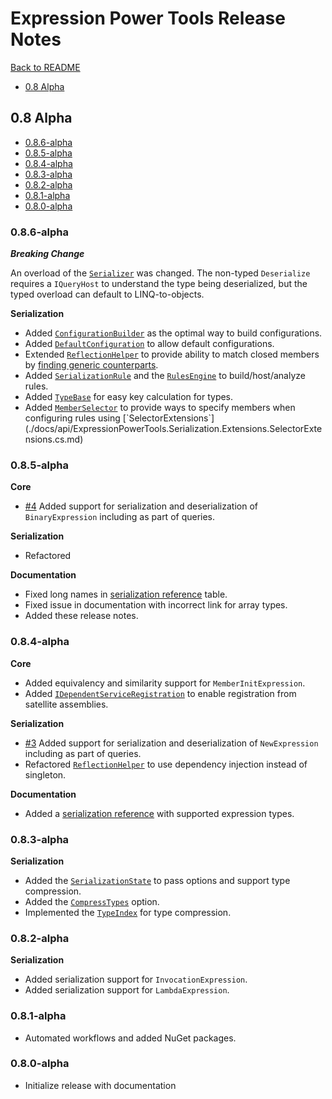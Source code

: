 # Expression Power Tools Release Notes

[Back to README](./README.md)

- [0.8 Alpha](#08-Alpha)

## 0.8 Alpha

- [0.8.6-alpha](#086-alpha)
- [0.8.5-alpha](#085-alpha)
- [0.8.4-alpha](#084-alpha)
- [0.8.3-alpha](#083-alpha)
- [0.8.2-alpha](#082-alpha)
- [0.8.1-alpha](#081-alpha)
- [0.8.0-alpha](#080-alpha)

### 0.8.6-alpha

**_Breaking Change_**

An overload of the [`Serializer`](./docs/api/ExpressionPowerTools.Serialization.Serializer.cs.md) was changed. The non-typed `Deserialize` requires a
`IQueryHost` to understand the type being deserialized, but the typed overload can default to LINQ-to-objects.

**Serialization**

- Added [`ConfigurationBuilder`](./docs/api/ExpressionPowerTools.Serialization.Configuration.ConfigurationBuilder.cs.md) as the
optimal way to build configurations.
- Added [`DefaultConfiguration`](./docs/api/ExpressionPowerTools.Serialization.Configuration.DefaultConfiguration.cs.md) to 
allow default configurations. 
- Extended [`ReflectionHelper`](./docs/api/ExpressionPowerTools.Serialization.Serializers.ReflectionHelper.cs.md) 
to provide ability to match closed members by [finding generic counterparts](./docs/api/ExpressionPowerTools.Serialization.Serializers.ReflectionHelper.FindGenericVersion.m.md).
- Added [`SerializationRule`](./docs/api/ExpressionPowerTools.Serialization.Rules.SerializationRule.cs.md) and 
the [`RulesEngine`](./docs/api/ExpressionPowerTools.Serialization.Rules.RulesEngine.cs.md) to build/host/analyze rules.
- Added [`TypeBase`](./docs/api/ExpressionPowerTools.Serialization.Serializers.TypeBase.cs.md) for easy key calculation for types.
- Added [`MemberSelector`](./docs/api/ExpressionPowerTools.Serialization.Rules.MemberSelector`1.cs.md) to provide 
ways to specify members when configuring rules using [`SelectorExtensions`](./docs/api/ExpressionPowerTools.Serialization.Extensions.SelectorExtensions.cs.md)

### 0.8.5-alpha

**Core**

- [#4](https://github.com/JeremyLikness/ExpressionPowerTools/issues/4) Added support for serialization and deserialization of `BinaryExpression` including as part of queries.

**Serialization**

- Refactored 

**Documentation**

- Fixed long names in [serialization reference](./docs/api/ExpressionPowerTools.Serialization.Serializers.ser.md) table. 
- Fixed issue in documentation with incorrect link for array types.
- Added these release notes.

### 0.8.4-alpha

**Core**

- Added equivalency and similarity support for `MemberInitExpression`.
- Added [`IDependentServiceRegistration`](./docs/api/ExpressionPowerTools.Core.Signatures.IDependentServiceRegistration.i.md) to enable registration from satellite assemblies. 

**Serialization**

- [#3](https://github.com/JeremyLikness/ExpressionPowerTools/issues/3) Added support for serialization and deserialization of `NewExpression` including as part of queries.
- Refactored [`ReflectionHelper`](./docs/api/ExpressionPowerTools.Serialization.Serializers.ReflectionHelper.cs.md) to use dependency injection instead of singleton.

**Documentation**

- Added a [serialization reference](./docs/api/ExpressionPowerTools.Serialization.Serializers.ser.md) with supported expression types.

### 0.8.3-alpha

**Serialization**

- Added the [`SerializationState`](./docs/api/ExpressionPowerTools.Serialization.Serializers.SerializationState.cs.md) to pass options and support type compression.
- Added the [`CompressTypes`](./docs/api/ExpressionPowerTools.Serialization.Serializers.SerializationState.CompressTypes.prop.md) option.
- Implemented the [`TypeIndex`](./docs/api/ExpressionPowerTools.Serialization.Serializers.SerializationState.TypeIndex.prop.md) for type compression.

### 0.8.2-alpha

**Serialization**

- Added serialization support for `InvocationExpression`.
- Added serialization support for `LambdaExpression`.

### 0.8.1-alpha

- Automated workflows and added NuGet packages.

### 0.8.0-alpha

- Initialize release with documentation
